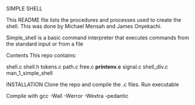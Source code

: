 SIMPLE SHELL

This README file lists the procedures and processes used to create the shell.
This was done by Michael Mensah and James Onyekachi.

Simple_shell is a basic command interpreter that executes commands from the standard input or from a file

Contents
This repo contains:

shell.c
shell.h
tokens.c
path.c
free.c
__printenv.c__
signal.c
shell_div.c
man_1_simple_shell

INSTALLATION
Clone the repo and compile the .c files. Run executable

Compile with
gcc -Wall -Werror -Wextra -pedantic

